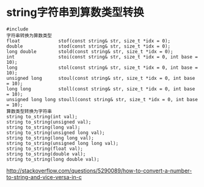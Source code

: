 # string字符串到算数类型转换

	#include 
	字符串转换为算数类型
	float              stof(const string& str, size_t *idx = 0);
	double             stod(const string& str, size_t *idx = 0);
	long double        stold(const string& str, size_t *idx = 0);
	int                stoi(const string& str, size_t *idx = 0, int base = 10);
	long               stol(const string& str, size_t *idx = 0, int base = 10);
	unsigned long      stoul(const string& str, size_t *idx = 0, int base = 10);
	long long          stoll(const string& str, size_t *idx = 0, int base = 10);
	unsigned long long stoull(const string& str, size_t *idx = 0, int base = 10);
	算数类型转换为字符串
	string to_string(int val);
	string to_string(unsigned val);
	string to_string(long val);
	string to_string(unsigned long val);
	string to_string(long long val);
	string to_string(unsigned long long val);
	string to_string(float val);
	string to_string(double val);
	string to_string(long double val);


http://stackoverflow.com/questions/5290089/how-to-convert-a-number-to-string-and-vice-versa-in-c
